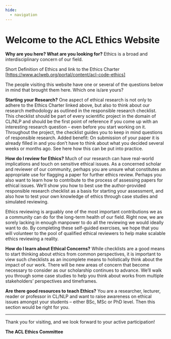 ```yaml
---
hide:
  - navigation
---
```


# Welcome to the ACL Ethics Website

**Why are you here?  What are you looking for?** Ethics is a broad and interdisciplinary concern of our field.  

Short Definition of Ethics and link to the Ethics Charter [https://www.aclweb.org/portal/content/acl-code-ethics]

The people visiting this website have one or several of the questions below in mind that brought them here. Which one is/are yours? 

**Starting your Research?** One aspect of ethical research is not only to adhere to the Ethics Charter linked above, but also to think about our research methodology as outlined in the responsible research checklist. This checklist should be part of every scientific project in the domain of CL/NLP and should be the first point of reference if you come up with an interesting research question – even before you start working on it. Throughout the project, the checklist guides you to keep in mind questions of responsible research. Added benefit: On submission of your paper it is already filled in and you don’t have to think about what you decided several weeks or months ago. See here how this can be put into practice. 
 
**How do I review for Ethics?**  Much of our research can have real-world implications and touch on sensitive ethical issues. As a concerned scholar and reviewer of our community, perhaps you are unsure what constitutes an appropriate use for flagging a paper for further ethics review.  Perhaps you also want to learn how to contribute to the process of assessing papers for ethical issues. We’ll show you how to best use the author-provided responsible research checklist as a basis for starting your assessment, and also how to test your own knowledge of ethics through case studies and simulated reviewing.  

Ethics reviewing is arguably one of the most important contributions we as a community can do for the long-term health of our field. Right now, we are sorely lacking in enough manpower to do all the reviewing we would ideally want to do. By completing these self-guided exercises, we hope that you will volunteer to the pool of qualified ethical reviewers to help make scalable ethics reviewing a reality.

**How do I learn about Ethical Concerns?** While checklists are a good means to start thinking about ethics from common perspectives, it is important to view such checklists as an incomplete means to holistically think about the impact of our work. There will be new areas of concern that become necessary to consider as our scholarship continues to advance.  We’ll walk you through some case studies to help you think about works from multiple stakeholders’ perspectives and timeframes.  

**Are there good resources to teach Ethics?** You are a researcher, lecturer, reader or professor in CL/NLP and want to raise awareness on ethical issues amongst your students – either BSc, MSc or PhD level. Then this section would be right for you. 


---

Thank you for visiting, and we look forward to your active participation!

**The ACL Ethics Committee**
